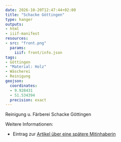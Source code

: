 ```yaml
---
date: 2026-10-20T12:47:44+02:00
title: "Schacke Göttingen"
type: hanger
outputs:
- html
- iiif-manifest
resources:
- src: "front.png"
  params:
    iiif: front/info.json
tags:
- Göttingen
- "Material: Holz"
- Wäscherei
- Reinigung
geojson:
  coordinates:
  - 9.928431
  - 51.534394
  precision: exact
---
```


Reinigung u. Färberei Schacke Göttingen



<div class="notes">
Weitere Informationen:
<ul>
<li>Eintrag zur <a href="https://www.goettinger-tageblatt.de/sport/regional/goettingerin-adele-schacke-erhielt-als-erste-frau-das-sportabzeichen-D63B3PBEPKLNCPU5YTMEVPHNE4.html">Artikel über eine spätere Mitinhaberin</a></li>
</ul>
</div>

